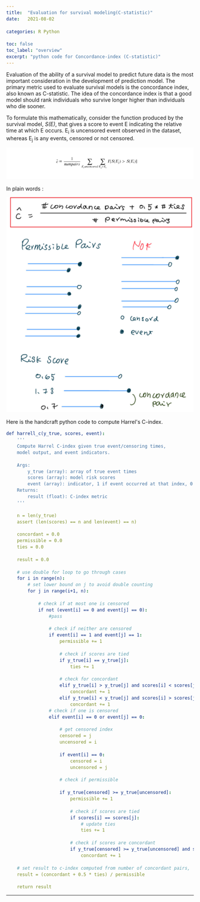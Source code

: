 ```yaml
---
title:  "Evaluation for survival modeling(C-statistic)"
date:   2021-08-02

categories: R Python

toc: false
toc_label: "overview"
excerpt: "python code for Concordance-index (C-statistic)"
---
```

Evaluation of the ability of a survival model to predict future data is the most important consideration in the development of prediction model. The primary metric used to evaluate survival models is the concordance index, also known as C-statistic. The idea of the concordance index is that a good model should rank individuals who survive longer higher than individuals who die sooner. 

To formulate this mathematically, consider the function produced by the survival model, <i>S(E)</i>, that gives a score to event E indicating the relative time at which E occurs. E<sub>i</sub> is uncensored event observed in the dataset, whereas E<sub>j</sub> is any events, censored or not censored.

![math_func1](/pics/math_func1.png)

In plain words :

![math_func3](/pics/permissible.PNG)

Here is the handcraft python code to compute Harrel's C-index. 
 

```yml
def harrell_c(y_true, scores, event):
    '''
    Compute Harrel C-index given true event/censoring times,
    model output, and event indicators.
    
    Args:
        y_true (array): array of true event times
        scores (array): model risk scores
        event (array): indicator, 1 if event occurred at that index, 0 for censorship
    Returns:
        result (float): C-index metric
    '''
    
    n = len(y_true)
    assert (len(scores) == n and len(event) == n)
    
    concordant = 0.0
    permissible = 0.0
    ties = 0.0
    
    result = 0.0
           
    # use double for loop to go through cases
    for i in range(n):
        # set lower bound on j to avoid double counting
        for j in range(i+1, n):
            
            # check if at most one is censored
            if not (event[i] == 0 and event[j] == 0):
                #pass
            
                # check if neither are censored
                if event[i] == 1 and event[j] == 1:
                    permissible += 1
                    
                    # check if scores are tied
                    if y_true[i] == y_true[j]:
                        ties += 1
                    
                    # check for concordant
                    elif y_true[i] > y_true[j] and scores[i] < scores[j]:
                        concordant += 1
                    elif y_true[i] < y_true[j] and scores[i] > scores[j]:
                        concordant += 1
                # check if one is censored
                elif event[i] == 0 or event[j] == 0:
                    
                    # get censored index
                    censored = j
                    uncensored = i
                    
                    if event[i] == 0:
                        censored = i
                        uncensored = j
                        
                    # check if permissible

                    if y_true[censored] >= y_true[uncensored]:
                        permissible += 1
                        
                        # check if scores are tied
                        if scores[i] == scores[j]:
                            # update ties 
                            ties += 1
                            
                        # check if scores are concordant 
                        if y_true[censored] >= y_true[uncensored] and scores[censored] < scores[uncensored]:
                            concordant += 1
    
    # set result to c-index computed from number of concordant pairs,
    result = (concordant + 0.5 * ties) / permissible
       
    return result
```





---